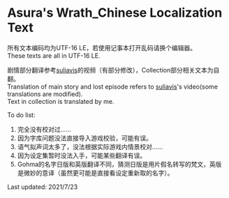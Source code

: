 # Asura's Wrath_Chinese Localization Text

所有文本编码均为UTF-16 LE，若使用记事本打开乱码请换个编辑器。  
These texts are all in UTF-16 LE.

剧情部分翻译参考[suliavis](http://i.youku.com/u/UMTExOTcyNjE2)的视频（有部分修改），Collection部分相关文本为自翻。  
Translation of main story and lost episode refers to [suliavis](http://i.youku.com/u/UMTExOTcyNjE2)'s video(some translations are modified).  
Text in collection is translated by me.

To do list:
1. 完全没有校对过……
2. 因为字库问题没法直接导入游戏校验，可能有误。
3. 语气拟声词太多了，没法根据实际游戏内情景校对……
4. 因为设定集暂时没法入手，可能某些翻译有误。
5. Gohma的名字日版和英版翻译不同，猜测日版是用片假名转写的梵文，英版是微妙的意译（虽然更可能是直接看设定重新取的名字）。

Last updated: 2021/7/23

